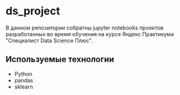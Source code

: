 # ds_project
В данном репозитории собратны jupyter notebooks проектов разработанных во время обучения на курсе Яндекс Практикума "Специалист Data Science Плюс".

## Используемые технологии
* Python
* pandas
* sklearn